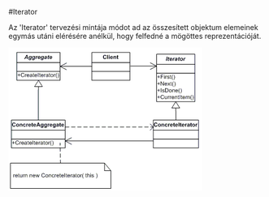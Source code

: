 #Iterator


Az 'Iterator' tervezési mintája módot ad az összesített objektum elemeinek egymás utáni elérésére anélkül, hogy felfedné a mögöttes reprezentációját.


![UML](./iterator.png)